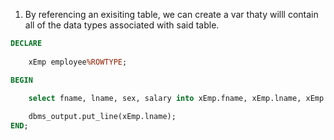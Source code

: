 1. By referencing an exisiting table, we can create a var thaty willl contain all of the data types associated with said table.
```sql
DECLARE
    
    xEmp employee%ROWTYPE;

BEGIN
    
    select fname, lname, sex, salary into xEmp.fname, xEmp.lname, xEmp.sex, xEmp.salary from employee where SSN = '123456789';

    dbms_output.put_line(xEmp.lname);
END;
```
